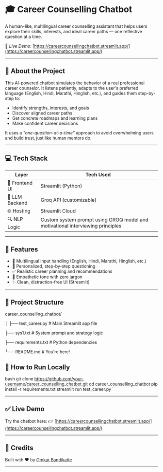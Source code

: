 # 🎓 Career Counselling Chatbot

A human-like, multilingual career counselling assistant that helps users explore their skills, interests, and ideal career paths — one reflective question at a time.

🔗 *Live Demo*: [https://careercounsellingchatbot.streamlit.app/](https://careercounsellingchatbot.streamlit.app/)

---

## 🧠 About the Project

This AI-powered chatbot simulates the behavior of a real professional career counselor. It listens patiently, adapts to the user's preferred language (English, Hindi, Marathi, Hinglish, etc.), and guides them step-by-step to:

- Identify strengths, interests, and goals
- Discover aligned career paths
- Get concrete roadmaps and learning plans
- Make confident career decisions

It uses a *"one-question-at-a-time"* approach to avoid overwhelming users and build trust, just like human mentors do.

---

## 💻 Tech Stack

| Layer        | Tech Used                          |
|-------------|-------------------------------------|
| 💬 Frontend UI | Streamlit (Python)                 |
| 🧠 LLM Backend | Groq API (customizable)   |
| 🌐 Hosting    | Streamlit Cloud                    |
| 🔍 NLP Logic  | Custom system prompt using GROQ model and motivational interviewing principles |

---

## 🚀 Features

- 🔄 Multilingual input handling (English, Hindi, Marathi, Hinglish, etc.)
- 🧭 Personalized, step-by-step questioning
- ✅ Realistic career planning and recommendations
- 🧘 Empathetic tone with zero jargon
- ✨ Clean, distraction-free UI (Streamlit)

---

## 📂 Project Structure

career\_counselling\_chatbot/  

│
├── test_career.py         # Main Streamlit app file 

├── sys1.txt               # System prompt and strategy logic 

├── requirements.txt       # Python dependencies 

└── README.md              # You're here! 

## 📌 How to Run Locally

bash
git clone https://github.com/your-username/career_counselling_chatbot.git
cd career_counselling_chatbot
pip install -r requirements.txt
streamlit run test_career.py
`

---

## ✅ Live Demo

Try the chatbot here:
👉 [https://careercounsellingchatbot.streamlit.app/](https://careercounsellingchatbot.streamlit.app/)

---

## 🙌 Credits

Built with ❤ by [Omkar Bandikatte](https://github.com/omkarbandikatte)

---

